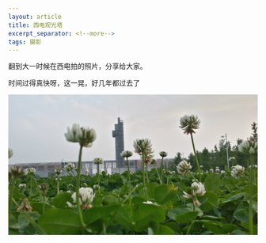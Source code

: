```yaml
---
layout: article
title: 西电观光塔
excerpt_separator: <!--more-->
tags: 摄影
---
```


翻到大一时候在西电拍的照片，分享给大家。

时间过得真快呀，这一晃，好几年都过去了

<div  align="center">    
<img src="/xidian.jpg" style="zoom:100%" />
</div>

<!--more-->